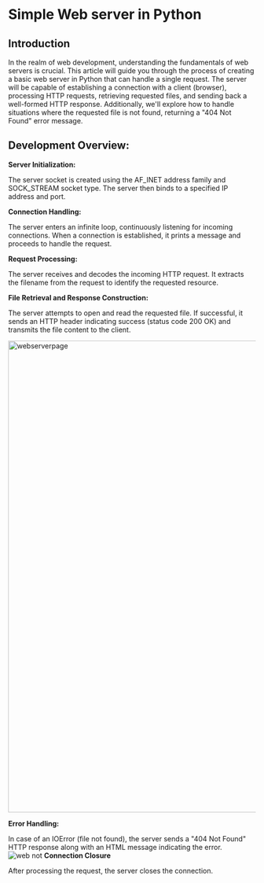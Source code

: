 # Simple Web server in Python

## Introduction

In the realm of web development, understanding the fundamentals of web servers is crucial. This article will guide you through the process of creating a basic web server in Python that can handle a single request. The server will be capable of establishing a connection with a client (browser), processing HTTP requests, retrieving requested files, and sending back a well-formed HTTP response. Additionally, we'll explore how to handle situations where the requested file is not found, returning a "404 Not Found" error message.

## Development Overview:

**Server Initialization:**

The server socket is created using the AF_INET address family and SOCK_STREAM socket type. The server then binds to a specified IP address and port.

**Connection Handling:**

The server enters an infinite loop, continuously listening for incoming connections. When a connection is established, it prints a message and proceeds to handle the request.

**Request Processing:**

The server receives and decodes the incoming HTTP request. It extracts the filename from the request to identify the requested resource.

**File Retrieval and Response Construction:**

The server attempts to open and read the requested file. If successful, it sends an HTTP header indicating success (status code 200 OK) and transmits the file content to the client.

<img width="960" alt="webserverpage" src="https://github.com/AfrahSaud36/WebServer/assets/138797663/9a40ed8a-6675-4839-a02c-6aa61637f10a">




**Error Handling:**

In case of an IOError (file not found), the server sends a "404 Not Found" HTTP response along with an HTML message indicating the error.
![web not](https://github.com/AfrahSaud36/WebServer/assets/138797663/0bb6cb18-f830-4fa2-9dbe-6ce5df4cd946)
**Connection Closure**

After processing the request, the server closes the connection.


